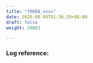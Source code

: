 ```yaml
---
title: "f0088_vvvv"
date: 2020-08-09T01:36:29+88:00
draft: false
weight: 10883

---
```


### Log reference: <no value>

```
